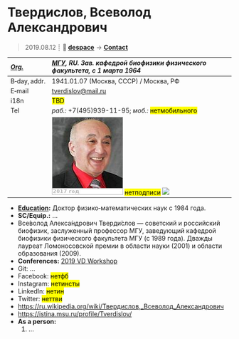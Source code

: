 # Твердислов, Всеволод Александрович
> 2019.08.12 ┊ **🚀 [despace](index.md)** → **[Contact](contact.md)**

|*[Org.](contact.md)*|*[МГУ](мгу.md), RU. Зав. кафедрой биофизики физического факультета, с 1 марта 1964*|
|:--|:--|
|B‑day, addr.| 1941.01.07 (Москва, СССР) / Москва, РФ |
|E‑mail| <tverdislov@mail.ru> |
|i18n| <mark>TBD</mark> |
|Tel|*раб.:* +7(495)939-11-95; *моб.:* <mark>нетмобильного</mark> |
|| [![](f/contact/t/tverdislov_001_photo_thumb.jpg)](f/contact/t/tverdislov_001_photo.jpg) <mark>нетподписи</mark> [![](f/contact//_001_sign_thumb.jpg)](f/contact//_001_sign.png) |

   - **[Education](edu.md):** Доктор физико‑математических наук с 1984 года.
   - **SC/Equip.:** …
   - Все́волод Алекса́ндрович Тверди́слов — советский и российский биофизик, заслуженный профессор МГУ, заведующий кафедрой биофизики физического факультета МГУ (с 1989 года). Дважды лауреат Ломоносовской премии в области науки (2001) и области образования (2009).
   - **Conferences:** [2019 VD Workshop](vdws2019.md)
   - Git: …
   - Facebook: <mark>нетфб</mark>
   - Instagram: <mark>нетинсты</mark>
   - LinkedIn: <mark>нетин</mark>
   - Twitter: <mark>неттви</mark>
   - <https://ru.wikipedia.org/wiki/Твердислов,_Всеволод_Александрович>
   - <https://istina.msu.ru/profile/Tverdislov/>
   - **As a person:**
      1. …
